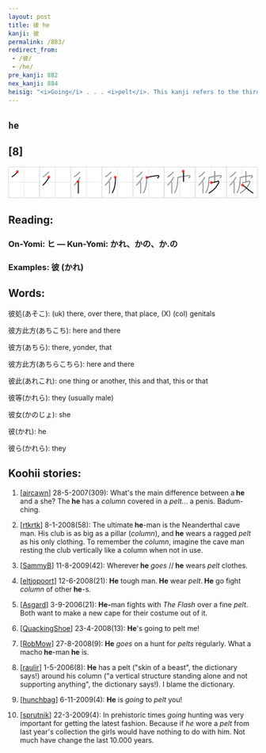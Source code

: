 ```yaml
---
layout: post
title: 彼 he
kanji: 彼
permalink: /883/
redirect_from:
 - /彼/
 - /he/
pre_kanji: 882
nex_kanji: 884
heisig: "<i>Going</i> . . . <i>pelt</i>. This kanji refers to the third person singular personal pronoun, generally in its masculine form."
---
```


## `he`

## [8]

<div class="stroke"><img src="../images/E5BDBC.png" /></div>

## Reading:

### On-Yomi: ヒ &mdash; Kun-Yomi: かれ、かの、か.の

### Examples: 彼 (かれ)

## Words:

彼処(あそこ): (uk) there, over there, that place, (X) (col) genitals

彼方此方(あちこち): here and there

彼方(あちら): there, yonder, that

彼方此方(あちらこちら): here and there

彼此(あれこれ): one thing or another, this and that, this or that

彼等(かれら): they (usually male)

彼女(かのじょ): she

彼(かれ): he

彼ら(かれら): they

## Koohii stories:

1) [<a href="http://kanji.koohii.com/profile/aircawn">aircawn</a>] 28-5-2007(309): What&#039;s the main difference between a<strong> he</strong> and a she? The<strong> he</strong> has a <em>column</em> covered in a <em>pelt</em>... a penis. Badum-ching. 

2) [<a href="http://kanji.koohii.com/profile/rtkrtk">rtkrtk</a>] 8-1-2008(58): The ultimate<strong> he</strong>-man is the Neanderthal cave man. His club is as big as a pillar (<em>column</em>), and<strong> he</strong> wears a ragged <em>pelt</em> as his only clothing. To remember the <em>column</em>, imagine the cave man resting the club vertically like a column when not in use. 

3) [<a href="http://kanji.koohii.com/profile/SammyB">SammyB</a>] 11-8-2009(42): Wherever<strong> he</strong> <em>goes</em> //<strong> he</strong> wears <em>pelt</em> clothes. 

4) [<a href="http://kanji.koohii.com/profile/eltjopoort">eltjopoort</a>] 12-6-2008(21): <strong>He</strong> tough man.<strong> He</strong> wear <em>pelt</em>.<strong> He</strong> go fight <em>column</em> of other<strong> he</strong>-s. 

5) [<a href="http://kanji.koohii.com/profile/Asgard">Asgard</a>] 3-9-2006(21): <strong>He-</strong>man fights with <em>The Flash</em> over a fine <em>pelt</em>. Both want to make a new cape for their costume out of it. 

6) [<a href="http://kanji.koohii.com/profile/QuackingShoe">QuackingShoe</a>] 23-4-2008(13): <strong>He</strong>&#039;s going to pelt me! 

7) [<a href="http://kanji.koohii.com/profile/RobMow">RobMow</a>] 27-8-2008(9): <strong>He</strong> <em>goes</em> on a hunt for <em>pelts</em> regularly. What a macho<strong> he</strong>-man<strong> he</strong> is. 

8) [<a href="http://kanji.koohii.com/profile/raulir">raulir</a>] 1-5-2006(8): <strong>He</strong> has a pelt (&quot;skin of a beast&quot;, the dictionary says!) around his column (&quot;a vertical structure standing alone and not supporting anything&quot;, the dictionary says!). I blame the dictionary. 

9) [<a href="http://kanji.koohii.com/profile/hunchbag">hunchbag</a>] 6-11-2009(4): <strong>He</strong> is <em>going</em> to <em>pelt</em> you! 

10) [<a href="http://kanji.koohii.com/profile/sprutnik">sprutnik</a>] 22-3-2009(4): In prehistoric times <em>going</em> hunting was very important for getting the latest fashion. Because if <em>he</em> wore a <em>pelt</em> from last year&#039;s collection the girls would have nothing to do with him. Not much have change the last 10.000 years. 
